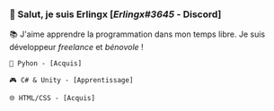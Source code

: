 ### 🔗 Salut, je suis Erlingx [_Erlingx#3645_ - Discord]

📚 J'aime apprendre la programmation dans mon temps libre. Je suis développeur *freelance* et *bénovole* !

    🐍 Pyhon - [Acquis]

    🎮 C# & Unity - [Apprentissage]

    🌐 HTML/CSS - [Acquis]
